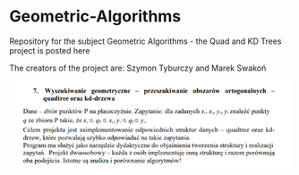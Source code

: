 # Geometric-Algorithms
Repository for the subject Geometric Algorithms - the Quad and KD Trees project is posted here

The creators of the project are: Szymon Tyburczy and Marek Swakoń

<img src="https://github.com/SzymonTyburczy/Geometric-Algorithms/blob/main/Screenshot%202025-01-04%20010222.png" alt="Opis obrazka" width="1500">



